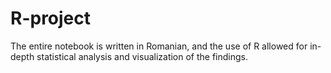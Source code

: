 # R-project

The entire notebook is written in Romanian, and the use of R allowed for in-depth statistical analysis and visualization of the findings.
